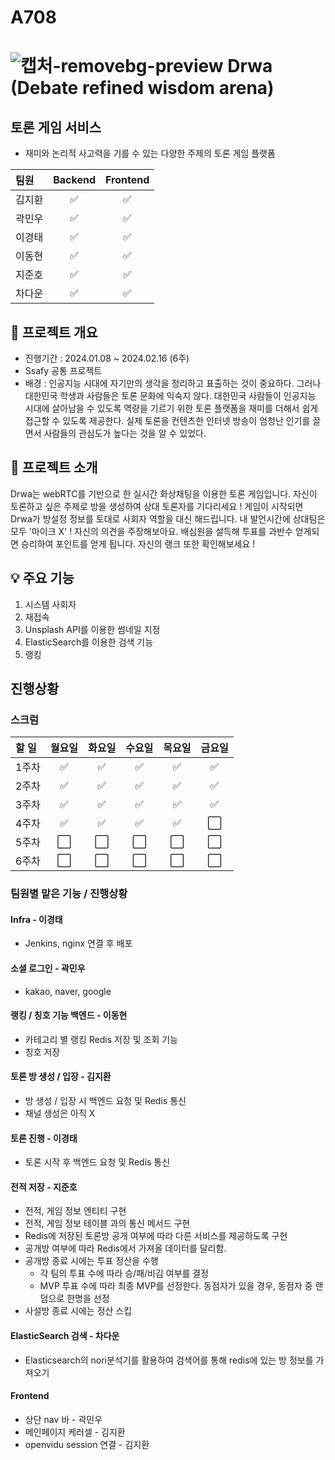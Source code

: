 # A708 
# ![캡처-removebg-preview](/uploads/48eb51623a0fd66c4f9834feda6aca61/캡처-removebg-preview.png) Drwa (Debate refined wisdom arena)
## 토론 게임 서비스
- 재미와 논리적 사고력을 기를 수 있는 다양한 주제의 토론 게임 플랫폼

|팀원|Backend|Frontend|
|:---|:---:|:---:|
|김지환|:white_check_mark:|:white_check_mark:|
|곽민우|:white_check_mark:|:white_check_mark:|
|이경태|:white_check_mark:|:white_check_mark:|
|이동현|:white_check_mark:|:white_check_mark:|
|지준호|:white_check_mark:|:white_check_mark:|
|차다운|:white_check_mark:|:white_check_mark:|

## 📑 프로젝트 개요
- 진행기간 : 2024.01.08 ~ 2024.02.16 (6주)
- Ssafy 공통 프로젝트
- 배경 : 인공지능 시대에 자기만의 생각을 정리하고 표출하는 것이 중요하다. 그러나 대한민국 학생과 사람들은 토론 문화에 익숙지 않다. 대한민국 사람들이 인공지능 시대에 살아남을 수 있도록 역량을 기르기 위한 토론 플랫폼을 재미를 더해서 쉽게 접근할 수 있도록 제공한다. 실제 토론을 컨텐츠한 인터넷 방송이 엄청난 인기를 끌면서 사람들의 관심도가 높다는 것을 알 수 있었다.

## 🧮 프로젝트 소개
Drwa는 webRTC를 기반으로 한 실시간 화상채팅을 이용한 토론 게임입니다. 자신이 토론하고 싶은 주제로 방을 생성하여 상대 토론자를 기다리세요 ! 게임이 시작되면 Drwa가 방설정 정보를 토대로 사회자 역할을 대신 해드립니다. 내 발언시간에 상대팀은 모두 '마이크 X' ! 자신의 의견을 주장해보아요. 배심원을 설득해 투표를 과반수 얻게되면 승리하여 포인트를 얻게 됩니다. 자신의 랭크 또한 확인해보세요 !

## 💡 주요 기능
1. 시스템 사회자
2. 재접속
3. Unsplash API를 이용한 썸네일 지정
4. ElasticSearch를 이용한 검색 기능
5. 랭킹

## 진행상황

### 스크럼
|할 일|월요일|화요일|수요일|목요일|금요일|
|:---|:---:|:---:|:---:|:---:|:---:|
|1주차|:white_check_mark:|:white_check_mark:|:white_check_mark:|:white_check_mark:|:white_check_mark:|
|2주차|:white_check_mark:|:white_check_mark:|:white_check_mark:|:white_check_mark:|:white_check_mark:|
|3주차|:white_check_mark:|:white_check_mark:|:white_check_mark:|:white_check_mark:|:white_check_mark:|
|4주차|:white_check_mark:|:white_check_mark:|:white_check_mark:|:white_check_mark:|⬜|
|5주차|⬜|⬜|⬜|⬜|⬜|
|6주차|⬜|⬜|⬜|⬜|⬜|

### 팀원별 맡은 기능 / 진행상황

#### Infra - 이경태
- Jenkins, nginx 연결 후 배포

#### 소셜 로그인 - 곽민우
- kakao, naver, google

#### 랭킹 / 칭호 기능 백엔드 - 이동현
- 카테고리 별 랭킹 Redis 저장 및 조회 기능
- 칭호 저장

#### 토론 방 생성 / 입장 - 김지환
- 방 생성 / 입장 시 백엔드 요청 및 Redis 통신
- 채널 생성은 아직 X

#### 토론 진행 - 이경태
- 토론 시작 후 백엔드 요청 및 Redis 통신

#### 전적 저장 - 지준호
- 전적, 게임 정보 엔티티 구현
- 전적, 게임 정보 테이블 과의 통신 메서드 구현
- Redis에 저장된 토론방 공개 여부에 따라 다른 서비스를 제공하도록 구현
- 공개방 여부에 따라 Redis에서 가져올 데이터를 달리함.
- 공개방 종료 시에는 투표 정산을 수행
	- 각 팀의 투표 수에 따라 승/패/비김 여부를 결정
	- MVP 투표 수에 따라 최종 MVP를 선정한다. 동점자가 있을 경우, 동점자 중 랜덤으로 한명을 선정
- 사설방 종료 시에는 정산 스킵

#### ElasticSearch 검색 - 차다운
- Elasticsearch의 nori분석기를 활용하여 검색어를 통해 redis에 있는 방 정보를 가져오기

#### Frontend
- 상단 nav 바 - 곽민우
- 메인페이지 케러셀 - 김지환
- openvidu session 연결 - 김지환


